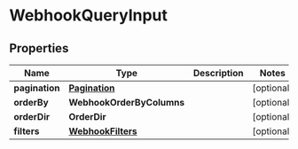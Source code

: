 

# WebhookQueryInput


## Properties

| Name | Type | Description | Notes |
|------------ | ------------- | ------------- | -------------|
|**pagination** | [**Pagination**](Pagination.md) |  |  [optional] |
|**orderBy** | **WebhookOrderByColumns** |  |  [optional] |
|**orderDir** | **OrderDir** |  |  [optional] |
|**filters** | [**WebhookFilters**](WebhookFilters.md) |  |  [optional] |



